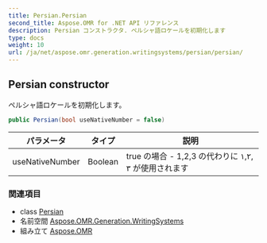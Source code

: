 ```yaml
---
title: Persian.Persian
second_title: Aspose.OMR for .NET API リファレンス
description: Persian コンストラクタ. ペルシャ語ロケールを初期化します
type: docs
weight: 10
url: /ja/net/aspose.omr.generation.writingsystems/persian/persian/
---
```

## Persian constructor

ペルシャ語ロケールを初期化します。

```csharp
public Persian(bool useNativeNumber = false)
```

| パラメータ | タイプ | 説明 |
| --- | --- | --- |
| useNativeNumber | Boolean | true の場合 - 1,2,3 の代わりに ١,۲, ۳ が使用されます |

### 関連項目

* class [Persian](../)
* 名前空間 [Aspose.OMR.Generation.WritingSystems](../../persian/)
* 組み立て [Aspose.OMR](../../../)


